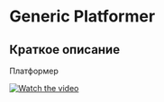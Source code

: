 # Generic Platformer
## Краткое описание

Платформер

[![Watch the video](https://img.youtube.com/vi/2aBjwDO96bo/default.jpg)](https://youtu.be/2aBjwDO96bo)




